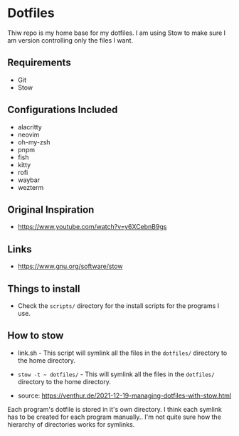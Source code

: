 # Dotfiles

Thiw repo is my home base for my dotfiles. I am using Stow to make sure I am version controlling only the files I want.

## Requirements

- Git
- Stow

## Configurations Included

- alacritty
- neovim
- oh-my-zsh
- pnpm
- fish
- kitty
- rofi
- waybar
- wezterm

## Original Inspiration

- https://www.youtube.com/watch?v=y6XCebnB9gs

## Links

- https://www.gnu.org/software/stow

## Things to install

- Check the `scripts/` directory for the install scripts for the programs I use.

## How to stow

- link.sh - This script will symlink all the files in the `dotfiles/` directory to the home directory.

- `stow -t ~ dotfiles/` - This will symlink all the files in the `dotfiles/` directory to the home directory.

- source: https://venthur.de/2021-12-19-managing-dotfiles-with-stow.html

Each program's dotfile is stored in it's own directory. I think each symlink has to be created for each program manually.. I'm not quite sure how the hierarchy of directories works for symlinks.
